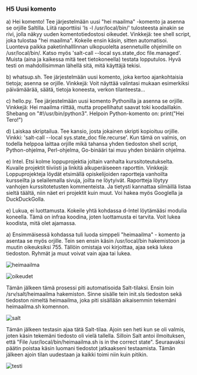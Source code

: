 ### H5 Uusi komento

a) Hei komento! Tee järjestelmään uusi "hei maailma" -komento ja asenna se orjille Saltilla. Liitä raporttiisi 'ls -l /usr/local/bin/' tulosteesta ainakin se rivi, jolla näkyy uuden komentotiedostosi oikeudet. Vinkkejä: tee shell script, joka tulostaa "hei maailma". Kokeile ensin käsin, sitten automatisoi. Luonteva paikka paketinhalllinnan ulkopuolelta asennetuille ohjelmille on /usr/local/bin/. Katso myös 'salt-call --local sys.state_doc file.managed'. Muista (aina ja kaikessa mitä teet tietokoneella) testata lopputulos. Hyvä testi on mahdollisimman lähellä sitä, mitä käyttäjä tekisi.

b) whatsup.sh. Tee järjestelmään uusi komento, joka kertoo ajankohtaisia tietoja; asenna se orjille. Vinkkejä: Voit näyttää valintasi mukaan esimerkiksi päivämäärää, säätä, tietoja koneesta, verkon tilanteesta...

c) hello.py. Tee järjestelmään uusi komento Pythonilla ja asenna se orjille. Vinkkejä: Hei maailma riittää, mutta propellihatut saavat toki koodaillakin. Shebang on "#!/usr/bin/python3". Helpoin Python-komento on: print("Hei Tero!")

d) Laiskaa skriptailua. Tee kansio, josta jokainen skripti kopioituu orjille. Vinkki: 'salt-call --local sys.state_doc file.recurse'. Kun tämä on valmis, on todella helppoa laittaa orjille mikä tahansa yhden tiedoston shell script, Python-ohjelma, Perl-ohjelma, Go-binääri tai muu yhden binäärin ohjelma.

e) Intel. Etsi kolme loppuprojektia joltain vanhalta kurssitoteutukselta. Kuvaile projektit tiiviisti ja linkitä alkuperäiseeen raporttin. Vinkkejä: Loppuprojekteja löydät etsimällä opiskelijoiden raportteja vanhoilta kursseilta ja selailemalla sivuja, joilta ne löytyivät. Raportteja löytyy vanhojen kurssitotetusten kommenteista. Ja tietysti kannattaa silmäillä listaa sieltä täältä, niin näet eri projektit kuin muut. Voi hakea myös Googlella ja DuckDuckGolla.

e) Lukua, ei luottamusta. Kokeile yhtä kohdassa d-Intel löytämääsi modulia koneella. Tämä on infraa koodina, joten luottamusta ei tarvita. Voit lukea koodista, mitä olet ajamassa.


a) Ensimmäisessä kohdassa tuli luoda simppeli "heimaailma" - komento ja asentaa se myös orjille. Tein sen ensin käsin /usr/local/bin hakemistoon ja muutin oikeuksiksi 755. Tällöin omistaja voi kirjoittaa, ajaa sekä lukea tiedoston. Ryhmät ja muut voivat vain ajaa tai lukea.

![heimaailma](https://imgur.com/MKfUzLG.png)

![oikeudet](https://imgur.com/avYsaYm.png)

Tämän jälkeen tämä prosessi piti automatisoida Salt-tilaksi. Ensin loin /srv/salt/heimaailma hakemiston. Sinne sisälle tein init.sls tiedoston sekä tiedoston nimeltä heimaailma, joka piti sisällään aikaisemmin tekemäni heimaailma.sh komennon.

![salt](https://imgur.com/F4DWetw.png)

Tämän jälkeen testasin ajaa tätä Salt-tilaa. Ajoin sen heti kun se oli valmis, joten käsin tekemäni tiedosto oli vielä tallella. Silloin Salt antoi ilmoituksen, että "File /usr/local/bin/heimaailma.sh is in the correct state". Seuraavaksi päätin poistaa käsin luomani tiedostot jatkaakseni testaamista. Tämän jälkeen ajoin tilan uudestaan ja kaikki toimi niin kuin pitikin.

![testi](https://imgur.com/eHyXpZM.png)



